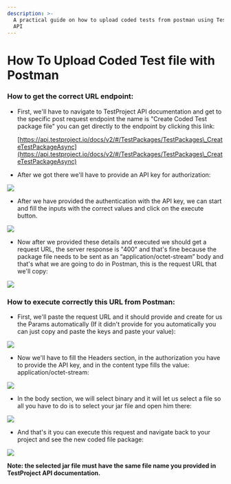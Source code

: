 ```yaml
---
description: >-
  A practical guide on how to upload coded tests from postman using TestProject
  API
---
```


# How To Upload Coded Test file with Postman

### How to get the correct URL endpoint: <a href="#h_388c50d93c" id="h_388c50d93c"></a>

*   First, we'll have to navigate to TestProject API documentation and get to the specific post request endpoint the name is "Create Coded Test package file" you can get directly to the endpoint by clicking this link:

    [https://api.testproject.io/docs/v2/#/TestPackages/TestPackages\_CreateTestPackageAsync](https://api.testproject.io/docs/v2/#/TestPackages/TestPackages\_CreateTestPackageAsync)
* After we got there we'll have to provide an API key for authorization:

![](https://downloads.intercomcdn.com/i/o/473744718/09f4aa1161804856e2d8fcfe/chrome\_O3py5oa3lR.png)

* After we have provided the authentication with the API key, we can start and fill the inputs with the correct values and click on the execute button.

![](https://downloads.intercomcdn.com/i/o/473750641/978800546d880eebb329e663/chrome\_aOyknwwXOi.png)

* Now after we provided these details and executed we should get a request URL, the server response is "400" and that's fine because the package file needs to be sent as an “application/octet-stream” body and that's what we are going to do in Postman, this is the request URL that we'll copy:

![](https://downloads.intercomcdn.com/i/o/473754834/0f1efb0c34f854c645eb8747/chrome\_iUfrVd9pwe.png)

### How to execute correctly this URL from Postman: <a href="#h_ec132b65cf" id="h_ec132b65cf"></a>

* First, we'll paste the request URL and it should provide and create for us the Params automatically (If it didn't provide for you automatically you can just copy and paste the keys and paste your value):

![](https://downloads.intercomcdn.com/i/o/473766603/aa2a666c021e6fae05e833ec/Postman\_5x0SYo9giJ.png)

* Now we'll have to fill the Headers section, in the authorization you have to provide the API key, and in the content type fills the value: application/octet-stream:

![](https://downloads.intercomcdn.com/i/o/473770066/58955f4e8d366079806e762d/Postman\_z5lVbMFUT7.png)

* In the body section, we will select binary and it will let us select a file so all you have to do is to select your jar file and open him there:

![](https://downloads.intercomcdn.com/i/o/473772076/3927a7b6ff1140d613c5f303/Postman\_PqSrWcqOn7.png)

* And that's it you can execute this request and navigate back to your project and see the new coded file package:

![](https://downloads.intercomcdn.com/i/o/473774887/0be2dd5a6007e78195bfb52f/chrome\_IR8E0ZrNMH.png)

**Note: the selected jar file must have the same file name you provided in TestProject API documentation.**
